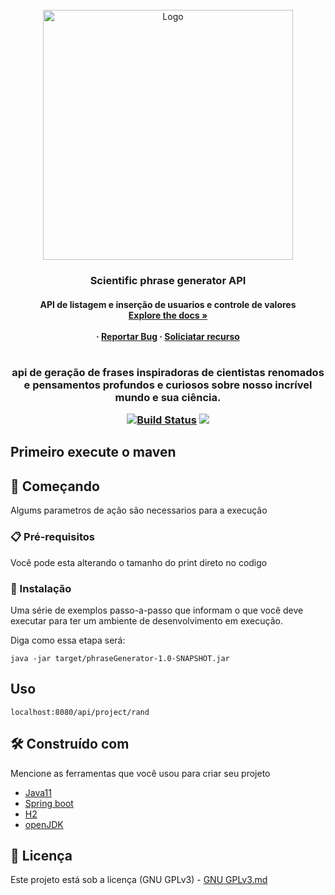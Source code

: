 <div id="top"></div> 

<br />
<div align="center">
  <a href="logo/logo.jpg">
    <img src="logo.png" alt="Logo" width="400" height="400">
  </a>

  <h3 align="center"> Scientific phrase generator API</h3>

  <h4 align="center">
    API de listagem e inserção de usuarios e controle de valores
    <br />
    <a href="https://github.com/othneildrew/Best-README-Template"><strong>Explore the docs »</strong></a>
    <br />
    <br />
     ·
    <a href="">Reportar Bug</a>
    ·
    <a href="">Soliciatar recurso</a>
  </p>
</div>

<h1 align="center"></h1>

<h3 align="center">
   api de geração de frases inspiradoras de cientistas renomados e pensamentos profundos e curiosos sobre nosso incrível
mundo e sua ciência.
 </a>
 <p align="center">
 
<a href="https://app.travis-ci.com/Mario23junior/Scientific-phrase-generator-API.svg?branch=main" target="_blank"> [![Build Status](https://app.travis-ci.com/Mario23junior/Scientific-phrase-generator-API.svg?branch=main)](https://app.travis-ci.com/github/Mario23junior/Scientific-phrase-generator-API)
<a href="https://en.wikipedia.org/wiki/Representational_state_transfer"><img src="https://img.shields.io/badge/interface-REST-brightgreen.svg?longCache=true&style=flat-square" target="_blank"></a>
</p>
  
## Primeiro execute o maven 

## 🚀 Começando

Algums parametros de ação são necessarios para a execução
### 📋 Pré-requisitos


Você pode esta alterando o tamanho do print direto no codigo


### 🔧 Instalação

Uma série de exemplos passo-a-passo que informam o que você deve executar para ter um ambiente de desenvolvimento em execução.

Diga como essa etapa será:

```
java -jar target/phraseGenerator-1.0-SNAPSHOT.jar

```
 
## Uso

```
localhost:8080/api/project/rand
```

## 🛠️ Construído com

Mencione as ferramentas que você usou para criar seu projeto

* [Java11](http://www.dropwizard.io/1.0.2/docs/)
* [Spring boot](https://spring.io/projects/spring-boot)
* [H2](https://www.h2database.com/html/main.html)
* [openJDK](https://maven.apache.org/)
 
## 📄 Licença

Este projeto está sob a licença (GNU GPLv3) - [GNU GPLv3.md](https://www.gnu.org/licenses/gpl-3.0.pt-br.html)
